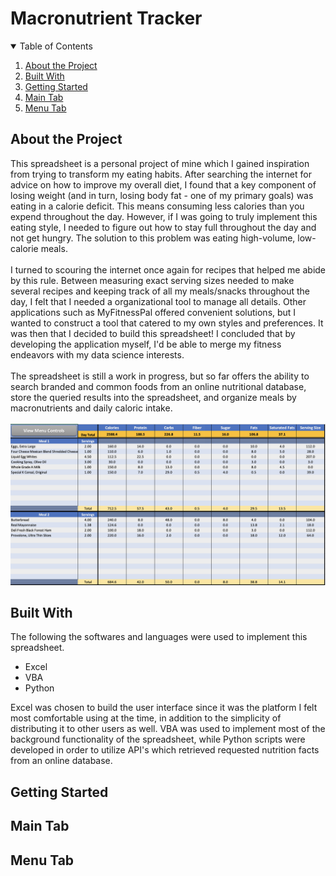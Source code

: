 # Macronutrient Tracker
<!-- TABLE OF CONTENTS -->
<details open="open">
  <summary>Table of Contents</summary>
  <ol>
    <li><a href="#about-the-project">About the Project</a></li>
    <li><a href="#built-with">Built With</a></li>
    <li><a href="#getting-started">Getting Started</a></li>
    <li><a href="#main-tab">Main Tab</a></li>
    <li><a href="#menu-tab">Menu Tab</a></li>
<!-- TO BE USED LATER
    <li>
      <a href="#user-interface-walkthrough">User Interface Walkthrough</a>
      <ul>
        <li><a href="#search-criteria-and-filters">Search Criteria and Filters</a></li>
        <li><a href="#view-more-flight-information">View More Flight Information</a></li>
        <li><a href="#reschedule-a-flight">Reschedule a Flight</a></li>
        <li><a href="#cancel-a-flight">Cancel a Flight</a></li>
      </ul>
    </li>
    <li><a href="#acknowledgements">Acknowledgements</a></li>
-->
  </ol>
</details>

## About the Project

This spreadsheet is a personal project of mine which I gained inspiration from trying to transform my eating habits. After searching the internet for advice on how to improve my overall diet, I found that a key component of losing weight (and in turn, losing body fat - one of my primary goals) was eating in a calorie deficit. This means consuming less calories than you expend throughout the day. However, if I was going to truly implement this eating style, I needed to figure out how to stay full throughout the day and not get hungry. The solution to this problem was eating high-volume, low-calorie meals. 
<br><br>
I turned to scouring the internet once again for recipes that helped me abide by this rule. Between measuring exact serving sizes needed to make several recipes and keeping track of all my meals/snacks throughout the day, I felt that I needed a organizational tool to manage all details. Other applications such as MyFitnessPal offered convenient solutions, but I wanted to construct a tool that catered to my own styles and preferences. It was then that I decided to build this spreadsheet! I concluded that by developing the application myself, I'd be able to merge my fitness endeavors with my data science interests.
<br><br>
The spreadsheet is still a work in progress, but so far offers the ability to search branded and common foods from an online nutritional database, store the queried results into the spreadsheet, and organize meals by macronutrients and daily caloric intake.
<br><br>
<kbd>
<img src="https://github.com/nicholasgonzalez1/Macronutrient_Tracker/blob/main/images/user_interface.png?raw=true" width="700">
</kbd><br>

## Built With
The following the softwares and languages were used to implement this spreadsheet.
* Excel
* VBA
* Python

Excel was chosen to build the user interface since it was the platform I felt most comfortable using at the time, in addition to the simplicity of distributing it to other users as well. VBA was used to implement most of the background functionality of the spreadsheet, while Python scripts were developed in order to utilize API's which retrieved requested nutrition facts from an online database.
## Getting Started

## Main Tab

## Menu Tab
